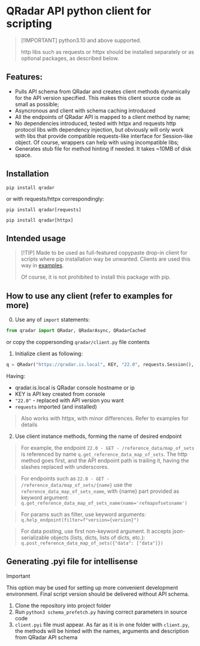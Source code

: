 # QRadar API python client for scripting

>  [!IMPORTANT]
>  python3.10 and above supported.
> 
>  http libs such as requests or httpx should be installed separately or as optional packages, as described below.

## Features:
- Pulls API schema from QRadar and creates client methods dynamically for the API version specified. This makes this client source code as small as possible;
- Asyncronous and client with schema caching introduced
- All the endpoints of QRadar API is mapped to a client method by name;
- No dependencies introduced, tested with httpx and requests http protocol libs with dependency injection, but obviously will only work with libs that provide compatible requests-like interface for Session-like object. Of course, wrappers can help with using incompatible libs;
- Generates stub file for method hinting if needed. It takes ~10MB of disk space.

## Installation

`pip install qradar`

 or with requests/httpx correspondingly:

`pip install qradar[requests]`

`pip install qradar[httpx]`

## Intended usage
>  [!TIP]
>  Made to be used as full-featured copypaste drop-in client for scripts where pip installation way be unwanted. Clients are used this way in [examples](examples).
>
>  Of course, it is not prohibited to install this package with pip.

## How to use any client (refer to examples for more)
0) Use any of `import` statements:
```python
from qradar import QRadar, QRadarAsync, QRadarCached
```
or copy the coppersonding `qradar/client.py` file contents
1) Initialize client as following:
```python
q = QRadar("https://qradar.is.local", KEY, "22.0", requests.Session(), verify=False) 
```
Having:
- qradar.is.local is QRadar console hostname or ip
- KEY is API key created from console
- `"22.0"` - replaced with API version you want
- `requests` imported (and installed)

> Also works with httpx, with minor differences. Refer to examples for details

2) Use client instance methods, forming the name of desired endpoint

>For example, the endpoint `22.0 - GET - /reference_data/map_of_sets` is referenced by name `q.get_reference_data_map_of_sets`. The http method goes first, and the API endpoint path is trailing it, having the slashes replaced with underscores.

> For endpoints such as `22.0 - GET - /reference_data/map_of_sets/{name}` use the `reference_data_map_of_sets_name`, with {name} part provided as keyword argument:
> `q.get_reference_data_map_of_sets_name(name='refmapofsetsname')`

> For params such as filter, use keyword arguments:
> `q.help_endpoint(filter=f"version={version}")`

> For data posting, use first non-keyword argument. It accepts json-serializable objects (lists, dicts, lists of dicts, etc.):
> `q.post_reference_data_map_of_sets({"data": ["data"]})`

## Generating .pyi file for intellisense

> [!IMPORTANT]
> This option may be used for setting up more convenient development environment. 
> Final script version should be delivered without API schema.

1) Clone the repository into project folder
2) Run `python3 schema_prefetch.py` having correct parameters in source code
3) `client.pyi` file must appear. As far as it is in one folder with `client.py`, the methods will be hinted with the names, arguments and description from QRadar API schema
